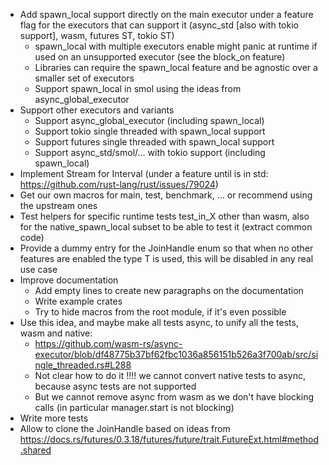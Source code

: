 - Add spawn_local support directly on the main executor under a feature flag for the executors that can support it (async_std [also with tokio support], wasm, futures ST, tokio ST)
    - spawn_local with multiple executors enable might panic at runtime if used on an unsupported executor (see the block_on feature)
    - Libraries can require the spawn_local feature and be agnostic over a smaller set of executors
    - Support spawn_local in smol using the ideas from async_global_executor
- Support other executors and variants
    - Support async_global_executor (including spawn_local)
    - Support tokio single threaded with spawn_local support
    - Support futures single threaded with spawn_local support
    - Support async_std/smol/... with tokio support (including spawn_local)
- Implement Stream for Interval (under a feature until is in std: https://github.com/rust-lang/rust/issues/79024)
- Get our own macros for main, test, benchmark, ... or recommend using the upstream ones
- Test helpers for specific runtime tests test_in_X other than wasm, also for the native_spawn_local subset to be able to test it (extract common code)
- Provide a dummy entry for the JoinHandle enum so that when no other features are enabled the type T is used, this will be disabled in any real use case
- Improve documentation
    - Add empty lines to create new paragraphs on the documentation
    - Write example crates
    - Try to hide macros from the root module, if it's even possible
- Use this idea, and maybe make all tests async, to unify all the tests, wasm and native:
    - https://github.com/wasm-rs/async-executor/blob/df48775b37bf62fbc1036a856151b526a3f700ab/src/single_threaded.rs#L288
    - Not clear how to do it !!!! we cannot convert native tests to async, because async tests are not supported
    - But we cannot remove async from wasm as we don't have blocking calls (in particular manager.start is not blocking)
- Write more tests
- Allow  to clone the JoinHandle based on ideas from https://docs.rs/futures/0.3.18/futures/future/trait.FutureExt.html#method.shared